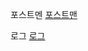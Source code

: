 포스트멘
[포스트맨](https://github.com/ON-SOPT-SERVER-4/YeongEun/blob/master/6th-seminar/6th-seminar-init/public/images/%EC%8A%A4%ED%81%AC%EB%A6%B0%EC%83%B7%202020-12-15%20%EC%98%A4%ED%9B%84%202.22.42.png)


로그
[로그](https://github.com/ON-SOPT-SERVER-4/YeongEun/blob/master/6th-seminar/6th-seminar-init/public/images/%EC%8A%A4%ED%81%AC%EB%A6%B0%EC%83%B7%202020-12-15%20%EC%98%A4%ED%9B%84%202.25.48.png)
